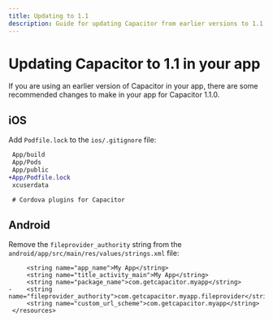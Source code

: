 ```yaml
---
title: Updating to 1.1
description: Guide for updating Capacitor from earlier versions to 1.1.0 in your app
---
```


# Updating Capacitor to 1.1 in your app

If you are using an earlier version of Capacitor in your app, there are some recommended changes to make in your app for Capacitor 1.1.0.

## iOS

Add `Podfile.lock` to the `ios/.gitignore` file:

```diff
 App/build
 App/Pods
 App/public
+App/Podfile.lock
 xcuserdata

 # Cordova plugins for Capacitor
```

## Android

Remove the `fileprovider_authority` string from the `android/app/src/main/res/values/strings.xml` file:

```diff-xml
     <string name="app_name">My App</string>
     <string name="title_activity_main">My App</string>
     <string name="package_name">com.getcapacitor.myapp</string>
-    <string name="fileprovider_authority">com.getcapacitor.myapp.fileprovider</string>
     <string name="custom_url_scheme">com.getcapacitor.myapp</string>
 </resources>
```

